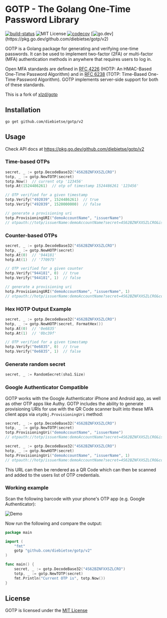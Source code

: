 # GOTP - The Golang One-Time Password Library

[![build-status][build-status]][build-status] ![MIT License][license-badge]
[![codecov](https://codecov.io/gh/diebietse/gotp/branch/master/graph/badge.svg)](https://codecov.io/gh/diebietse/gotp)
[![go.dev](https://img.shields.io/badge/go.dev-reference-007d9c?logo=go&logoColor=white")](https://pkg.go.dev/github.com/diebietse/gotp/v2)

GOTP is a Golang package for generating and verifying one-time passwords. It can be used to implement two-factor (2FA) or multi-factor (MFA) authentication methods in anywhere that requires users to log in.

Open MFA standards are defined in [RFC 4226][rfc-4226] (HOTP: An HMAC-Based One-Time Password Algorithm) and in [RFC 6238][rfc-6238] (TOTP: Time-Based One-Time Password Algorithm). GOTP implements server-side support for both of these standards.

This is a fork of [xlzd/gotp]

## Installation

```console
go get github.com/diebietse/gotp/v2
```

## Usage

Check API docs at <https://pkg.go.dev/github.com/diebietse/gotp/v2>

### Time-based OTPs

```Go
secret, _ := gotp.DecodeBase32("4S62BZNFXXSZLCRO")
totp, _ := gotp.NewTOTP(secret)
totp.Now()  // current otp '123456'
totp.At(1524486261)  // otp of timestamp 1524486261 '123456'

// OTP verified for a given timestamp
totp.Verify("492039", 1524486261)  // true
totp.Verify("492039", 1520000000)  // false

// generate a provisioning uri
totp.ProvisioningURI("demoAccountName", "issuerName")
// otpauth://totp/issuerName:demoAccountName?secret=4S62BZNFXXSZLCRO&issuer=issuerName
```

### Counter-based OTPs

```Go
secret, _ := gotp.DecodeBase32("4S62BZNFXXSZLCRO")
hotp, _ := gotp.NewHOTP(secret)
hotp.At(0)  // '944181'
hotp.At(1)  // '770975'

// OTP verified for a given counter
hotp.Verify("944181", 0)  // true
hotp.Verify("944181", 1)  // false

// generate a provisioning uri
hotp.ProvisioningURI("demoAccountName", "issuerName", 1)
// otpauth://hotp/issuerName:demoAccountName?secret=4S62BZNFXXSZLCRO&counter=1&issuer=issuerName
```

### Hex HOTP Output Example

```Go
secret, _ := gotp.DecodeBase32("4S62BZNFXXSZLCRO")
hotp, _ := gotp.NewHOTP(secret, FormatHex())
hotp.At(0)  // '0e6835'
hotp.At(1)  // '0bc39f'

// OTP verified for a given timestamp
hotp.Verify("0e6835", 0)  // true
hotp.Verify("0e6835", 1)  // false
```

### Generate random secret

```Go
secret, _ := RandomSecret(sha1.Size)
```

### Google Authenticator Compatible

GOTP works with the Google Authenticator iPhone and Android app, as well as other OTP apps like Authy.
GOTP includes the ability to generate provisioning URIs for use with the QR Code
scanner built into these MFA client apps via `otpObj.ProvisioningUri` method:

```Go
secret, _ := gotp.DecodeBase32("4S62BZNFXXSZLCRO")
totp, _ := gotp.NewTOTP(secret)
totp.ProvisioningUri("demoAccountName", "issuerName")
// otpauth://totp/issuerName:demoAccountName?secret=4S62BZNFXXSZLCRO&issuer=issuerName

secret, _ := gotp.DecodeBase32("4S62BZNFXXSZLCRO")
hotp, _ := gotp.NewHOTP(secret)
hotp.ProvisioningUri("demoAccountName", "issuerName", 1)
// otpauth://hotp/issuerName:demoAccountName?secret=4S62BZNFXXSZLCRO&counter=1&issuer=issuerName
```

This URL can then be rendered as a QR Code which can then be scanned and added to the users list of OTP credentials.

### Working example

Scan the following barcode with your phone's OTP app (e.g. Google Authenticator):

![Demo](https://user-images.githubusercontent.com/5506906/39129827-0f12b582-473e-11e8-9c19-5e4f071eed26.png)

Now run the following and compare the output:

```Go
package main

import (
	"fmt"
	gotp "github.com/diebietse/gotp/v2"
)

func main() {
	secret, _ := gotp.DecodeBase32("4S62BZNFXXSZLCRO")
	totp, _ := gotp.NewTOTP(secret)
	fmt.Println("Current OTP is", totp.Now())
}
```

## License

GOTP is licensed under the [MIT License][license]

[build-status]: https://travis-ci.org/diebietse/gotp.svg?branch=master
[license-badge]: https://img.shields.io/badge/license-MIT-000000.svg
[rfc-4226]: https://tools.ietf.org/html/rfc4226 "RFC 4226"
[rfc-6238]: https://tools.ietf.org/html/rfc6238 "RFC 6238"
[py-otp]: https://github.com/pyotp/pyotp
[license]: https://github.com/diebietse/gotp/blob/master/LICENSE
[xlzd/gotp]: https://github.com/xlzd/gotp